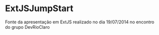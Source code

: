 ExtJSJumpStart
==============

Fonte da apresentação em ExtJS realizado no dia 19/07/2014 no encontro do grupo DevRioClaro
